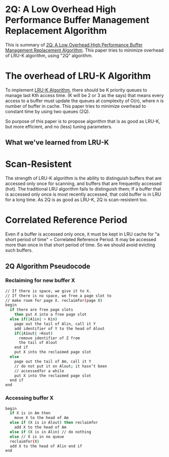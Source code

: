 # 2Q: A Low Overhead High Performance Buffer Management Replacement Algorithm

This is summary of [2Q: A Low Overhead High Performance Buffer Management Replacement Algorithm](https://dl.acm.org/doi/10.5555/645920.672996). This paper tries to minimize overhead of LRU-K algorithm, using "2Q" algorithm.

# The overhead of LRU-K Algorithm

To implement [LRU-K Algorithm](https://github.com/hygoni/research-paper-summary/blob/main/Memory%20Management/Page%20Replacement%20Algorithm/LRU-K/summary.md), there should be K priority queues to manage last Kth access time. (K will be 2 or 3 as the says) that means every access to a buffer must update the queues at complexity of O(n), where n is number of buffer in cache. This paper tries to minimize overhead to constant time by using two queues (2Q).  

So purpose of this paper is to propose algorithm that is as good as LRU-K, but more efficient, and no (less) tuning parameters.  

## What we've learned from LRU-K

# Scan-Resistent
The strength of LRU-K algorithm is the ability to distinguish buffers that are accessed only once for scanning, and buffers that are frequently accessed (hot). The traditional LRU algorithm fails to distinguish them; If a buffer that is accessed only once is most recently accessed, that cold buffer is in LRU for a long time.  As 2Q is as good as LRU-K, 2Q is scan-resistent too.

# Correlated Reference Period
Even if a buffer is accessed only once, it must be kept in LRU cache for "a short period of time" = Correlated Reference Period. It may be accessed more than once in that short period of time. So we should avoid evicting such buffers.  

## 2Q Algorithm Pseudocode

### Reclaiming for new buffer X
```bash
// If there is space, we give it to X.
// If there is no space, we free a page slot to
// make room for page X. reclaimfor(page X)
begin
  if there are free page slots
    then put X into a free page slot
  else if(|A1in| > Kin)
    page out the tail of Alin, call it Y
    add identifier of Y to the head of Alout
    if(|A1out| >Kout)
      remove identifier of Z from
      the tail of Alout
    end if
    put X into the reclaimed page slot
  else
    page out the tail of Am, call it Y
    // do not put it on Alout; it hasn’t been
    // accessedfor a while
    put X into the reclaimed page slot
  end if
end
```

### Accessing buffer X

```bash
begin
  if X is in Am then
    move X to the head of Am
  else if (X is in Alout) then reclaimfor
    add X to the head of Am
  else if (X is in Alin) // do nothing
  else // X is in no queue
  reclaimfor(X)
  add X to the head of Alin end if
end
```
###

